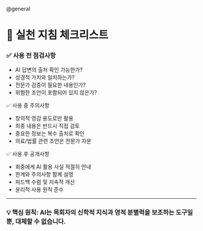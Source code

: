 @general

# 🎯 실천 지침 체크리스트

### ✅ 사용 전 점검사항

- AI 답변의 출처 확인 가능한가?
- 성경적 가치와 일치하는가?
- 전문가 검증이 필요한 내용인가?
- 위험한 조언이 포함되어 있지 않은가?

✅ 사용 중 주의사항

- 창의적 영감 용도로만 활용
- 최종 내용은 반드시 직접 검토
- 중요한 정보는 복수 출처로 확인
- 의료/법률 관련 조언은 전문가 자문

✅ 사용 후 공개사항

- 회중에게 AI 활용 사실 적절히 안내
- 한계와 주의사항 함께 설명
- 피드백 수렴 및 지속적 개선
- 윤리적 사용 원칙 준수

---

### 💡 핵심 원칙: AI는 목회자의 신학적 지식과 영적 분별력을 보조하는 도구일 뿐, 대체할 수 없습니다.
